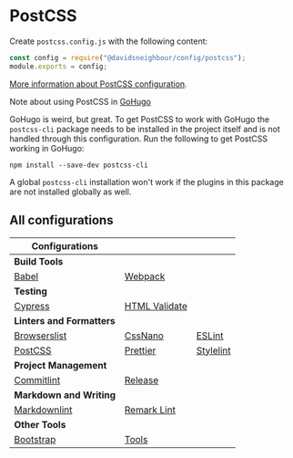 # PostCSS

Create `postcss.config.js` with the following content:

```js
const config = require("@davidsneighbour/config/postcss");
module.exports = config;
```

[More information about PostCSS configuration](https://github.com/postcss/postcss).

Note about using PostCSS in [GoHugo](https://gohugo.io)

GoHugo is weird, but great. To get PostCSS to work with GoHugo the `postcss-cli` package needs to be installed in the
project itself and is not handled through this configuration. Run the following to get PostCSS working in GoHugo:

```shell
npm install --save-dev postcss-cli
```

A global `postcss-cli` installation won't work if the plugins in this package are not installed globally as well.

## All configurations

| Configurations | | |
| --- | --- | --- |
| **Build Tools** | | |
| [Babel](packages/babel-config) | [Webpack](packages/webpack-config) | |
| **Testing** | | |
| [Cypress](packages/cypress-config) | [HTML Validate](packages/htmlvalidate-config/) |  |
| **Linters and Formatters** | | |
| [Browserslist](packages/browserslist-config) | [CssNano](packages/cssnano-config) | [ESLint](packages/eslint-config) |
| [PostCSS](packages/postcss-config) | [Prettier](packages/prettier-config) | [Stylelint](packages/stylelint-config) |
| **Project Management** | | |
| [Commitlint](packages/commitlint-config) | [Release](packages/release-config) |  |
| **Markdown and Writing** | | |
| [Markdownlint](packages/markdownlint-config) | [Remark Lint](packages/remark-config) |  |
| **Other Tools** | | |
| [Bootstrap](packages/bootstrap-config) | [Tools](packages/tools) |  |
